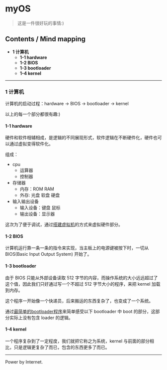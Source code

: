 # myOS
> 这是一件很好玩的事情:)

## Contents / Mind mapping
- **1 计算机**
  - **1-1 hardware**
  - **1-2 BIOS**
  - **1-3 bootloader**
  - **1-4 kernel**

---

### 1 计算机

计算机的启动过程：hardware -> BIOS -> bootloader -> kernel

以上的每一个部分都很有趣:)

#### 1-1 hardware

硬件和软件相辅相成，是逻辑的不同展现形式，软件逻辑在不断硬件化，硬件也可以通过虚拟变得软件化。

组成：
- cpu
  - 运算器
  - 控制器
- 存储器
  - 内存：ROM RAM
  - 外存: 光盘 软盘 硬盘
- 输入输出设备
  - 输入设备：键盘 鼠标
  - 输出设备：显示器

这次为了便于调试，通过[搭建虚拟机](build-virtual-pc.md)的方式来虚拟硬件部分。

#### 1-2 BIOS

计算机运行靠一条一条的指令来实现，当主板上的电源键被按下时，一切从 BIOS(Basic Input Output System) 开始了。

#### 1-3 bootloader

由于 BIOS 只能从外部设备读取 512 字节的内容，而操作系统的大小远远超过了这个值，因此我们只好通过写一个不超过 512 字节大小的程序，来把 kernel 加载到内存。

这个程序一开始像一个快递员，后来搬运的东西复杂了，也变成了一个系统。

通过[最简单的bootloader程序](hello-world.md)来简单感受以下 bootloader 中 boot 的部分，这部分实际上没有包含 loader 的逻辑。

#### 1-4 kernel

一个程序复杂到了一定程度，我们就把它称之为系统，kernel 与前面的部分相比，只是逻辑更复杂了而已，包含的东西更多了而已。



---
Power by Internet.
